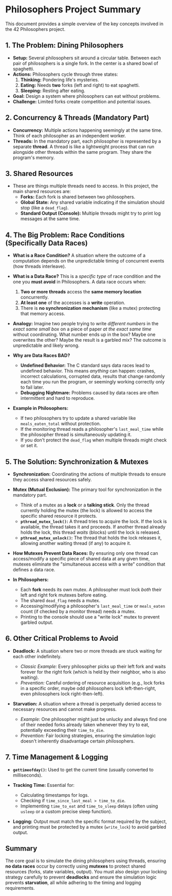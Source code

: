 # Philosophers Project Summary

This document provides a simple overview of the key concepts involved in the 42 Philosophers project.

## 1. The Problem: Dining Philosophers

- **Setup:** Several philosophers sit around a circular table. Between each pair of philosophers is a single fork. In the center is a shared bowl of spaghetti.
- **Actions:** Philosophers cycle through three states:
	1. **Thinking:** Pondering life's mysteries.
	2. **Eating:** Needs **two** forks (left and right) to eat spaghetti.
	3. **Sleeping:** Resting after eating.
- **Goal:** Design a system where philosophers can eat without problems.
- **Challenge:** Limited forks create competition and potential issues.

## 2. Concurrency & Threads (Mandatory Part)

- **Concurrency:** Multiple actions happening seemingly at the same time. Think of each philosopher as an independent worker.
- **Threads:** In the mandatory part, each philosopher is represented by a separate **thread**. A thread is like a lightweight process that can run alongside other threads within the same program. They share the program's memory.

## 3. Shared Resources

- These are things multiple threads need to access. In this project, the main shared resources are:
	- **Forks:** Each fork is shared between two philosophers.
	- **Global State:** Any shared variable indicating if the simulation should stop (like a `dead_flag`).
	- **Standard Output (Console):** Multiple threads might try to print log messages at the same time.

## 4. The Big Problem: Race Conditions (Specifically Data Races)

- **What is a Race Condition?** A situation where the outcome of a computation depends on the unpredictable timing of concurrent events (how threads interleave).

- **What is a Data Race?** This is a *specific type* of race condition and the one you **must avoid** in Philosophers. A data race occurs when:
	1.  **Two or more threads** access the **same memory location** concurrently.
	2.  **At least one** of the accesses is a **write** operation.
	3.  There is **no synchronization mechanism** (like a mutex) protecting that memory access.

- **Analogy:** Imagine two people trying to write *different numbers* in the *exact same small box* on a piece of paper *at the exact same time* without coordinating. What number ends up in the box? Maybe one overwrites the other? Maybe the result is a garbled mix? The outcome is unpredictable and likely wrong.

- **Why are Data Races BAD?**
	- **Undefined Behavior:** The C standard says data races lead to undefined behavior. This means *anything* can happen: crashes, incorrect calculations, corrupted data, results that change randomly each time you run the program, or seemingly working correctly only to fail later.
	- **Debugging Nightmare:** Problems caused by data races are often intermittent and hard to reproduce.
- **Example in Philosophers:**
	- If two philosophers try to update a shared variable like `meals_eaten_total` without protection.
	- If the monitoring thread reads a philosopher's `last_meal_time` while the philosopher thread is simultaneously updating it.
	- If you don't protect the `dead_flag` when multiple threads might check or set it.

## 5. The Solution: Synchronization & Mutexes

- **Synchronization:** Coordinating the actions of multiple threads to ensure they access shared resources safely.

- **Mutex (Mutual Exclusion):** The primary tool for synchronization in the mandatory part.
	- Think of a mutex as a **lock** or a **talking stick**. Only the thread currently holding the mutex (the lock) is allowed to access the specific shared resource it protects.
	- **`pthread_mutex_lock()`:** A thread tries to acquire the lock. If the lock is available, the thread takes it and proceeds. If another thread already holds the lock, this thread *waits* (blocks) until the lock is released.
	- **`pthread_mutex_unlock()`:** The thread that holds the lock releases it, allowing another waiting thread (if any) to acquire it.

- **How Mutexes Prevent Data Races:** By ensuring only one thread can access/modify a specific piece of shared data at any given time, mutexes eliminate the "simultaneous access with a write" condition that defines a data race.

- **In Philosophers:**
	- Each **fork** needs its own mutex. A philosopher must lock *both* their left and right fork mutexes before eating.
	- The shared `dead_flag` needs a mutex.
	- Accessing/modifying a philosopher's `last_meal_time` or `meals_eaten` count (if checked by a monitor thread) needs a mutex.
	- Printing to the console should use a "write lock" mutex to prevent garbled output.

## 6. Other Critical Problems to Avoid

- **Deadlock:** A situation where two or more threads are stuck waiting for each other indefinitely.
	- *Classic Example:* Every philosopher picks up their left fork and waits forever for the right fork (which is held by their neighbor, who is also waiting).
	- *Prevention:* Careful ordering of resource acquisition (e.g., lock forks in a specific order, maybe odd philosophers lock left-then-right, even philosophers lock right-then-left).

- **Starvation:** A situation where a thread is perpetually denied access to necessary resources and cannot make progress.
	- *Example:* One philosopher might just be unlucky and always find one of their needed forks already taken whenever they try to eat, potentially exceeding their `time_to_die`.
	- *Prevention:* Fair locking strategies, ensuring the simulation logic doesn't inherently disadvantage certain philosophers.

## 7. Time Management & Logging

- **`gettimeofday()`:** Used to get the current time (usually converted to milliseconds).

- **Tracking Time:** Essential for:
	- Calculating timestamps for logs.
	- Checking if `time_since_last_meal > time_to_die`.
	- Implementing `time_to_eat` and `time_to_sleep` delays (often using `usleep` or a custom precise sleep function).

- **Logging:** Output must match the specific format required by the subject, and printing must be protected by a mutex (`write_lock`) to avoid garbled output.

## Summary

The core goal is to simulate the dining philosophers using threads, ensuring **no data races** occur by correctly using **mutexes** to protect shared resources (forks, state variables, output). You must also design your locking strategy carefully to prevent **deadlocks** and ensure the simulation logic prevents **starvation**, all while adhering to the timing and logging requirements.
